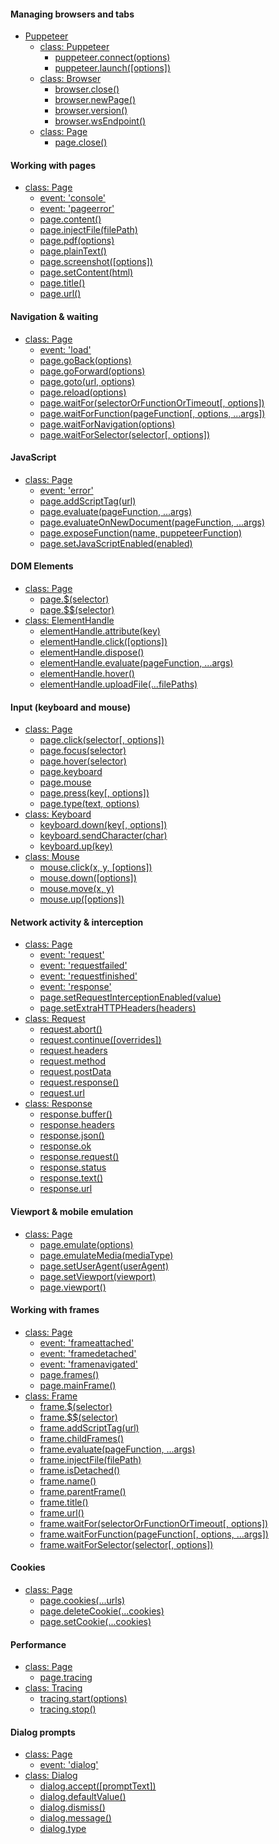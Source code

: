 
#### Managing browsers and tabs

- [Puppeteer](#puppeteer)
  * [class: Puppeteer](#class-puppeteer)
    + [puppeteer.connect(options)](#puppeteerconnectoptions)
    + [puppeteer.launch([options])](#puppeteerlaunchoptions)
  * [class: Browser](#class-browser)
    + [browser.close()](#browserclose)
    + [browser.newPage()](#browsernewpage)
    + [browser.version()](#browserversion)
    + [browser.wsEndpoint()](#browserwsendpoint)
  * [class: Page](#class-page)
    + [page.close()](#pageclose)

#### Working with pages
  * [class: Page](#class-page)
    + [event: 'console'](#event-console)
    + [event: 'pageerror'](#event-pageerror)
    + [page.content()](#pagecontent)
    + [page.injectFile(filePath)](#pageinjectfilefilepath)
    + [page.pdf(options)](#pagepdfoptions)
    + [page.plainText()](#pageplaintext)
    + [page.screenshot([options])](#pagescreenshotoptions)
    + [page.setContent(html)](#pagesetcontenthtml)
    + [page.title()](#pagetitle)
    + [page.url()](#pageurl)

#### Navigation & waiting
  * [class: Page](#class-page)
    + [event: 'load'](#event-load)
    + [page.goBack(options)](#pagegobackoptions)
    + [page.goForward(options)](#pagegoforwardoptions)
    + [page.goto(url, options)](#pagegotourl-options)
    + [page.reload(options)](#pagereloadoptions)
    + [page.waitFor(selectorOrFunctionOrTimeout[, options])](#pagewaitforselectororfunctionortimeout-options)
    + [page.waitForFunction(pageFunction[, options, ...args])](#pagewaitforfunctionpagefunction-options-args)
    + [page.waitForNavigation(options)](#pagewaitfornavigationoptions)
    + [page.waitForSelector(selector[, options])](#pagewaitforselectorselector-options)


#### JavaScript
  * [class: Page](#class-page)
    + [event: 'error'](#event-error)
    + [page.addScriptTag(url)](#pageaddscripttagurl)
    + [page.evaluate(pageFunction, ...args)](#pageevaluatepagefunction-args)
    + [page.evaluateOnNewDocument(pageFunction, ...args)](#pageevaluateonnewdocumentpagefunction-args)
    + [page.exposeFunction(name, puppeteerFunction)](#pageexposefunctionname-puppeteerfunction)
    + [page.setJavaScriptEnabled(enabled)](#pagesetjavascriptenabledenabled)

#### DOM Elements
  * [class: Page](#class-page)
    + [page.$(selector)](#pageselector)
    + [page.$$(selector)](#pageselector)
  * [class: ElementHandle](#class-elementhandle)
    + [elementHandle.attribute(key)](#elementhandleattributekey)
    + [elementHandle.click([options])](#elementhandleclickoptions)
    + [elementHandle.dispose()](#elementhandledispose)
    + [elementHandle.evaluate(pageFunction, ...args)](#elementhandleevaluatepagefunction-args)
    + [elementHandle.hover()](#elementhandlehover)
    + [elementHandle.uploadFile(...filePaths)](#elementhandleuploadfilefilepaths)


#### Input (keyboard and mouse)
  * [class: Page](#class-page)
    + [page.click(selector[, options])](#pageclickselector-options)
    + [page.focus(selector)](#pagefocusselector)
    + [page.hover(selector)](#pagehoverselector)
    + [page.keyboard](#pagekeyboard)
    + [page.mouse](#pagemouse)
    + [page.press(key[, options])](#pagepresskey-options)
    + [page.type(text, options)](#pagetypetext-options)
  * [class: Keyboard](#class-keyboard)
    + [keyboard.down(key[, options])](#keyboarddownkey-options)
    + [keyboard.sendCharacter(char)](#keyboardsendcharacterchar)
    + [keyboard.up(key)](#keyboardupkey)
  * [class: Mouse](#class-mouse)
    + [mouse.click(x, y, [options])](#mouseclickx-y-options)
    + [mouse.down([options])](#mousedownoptions)
    + [mouse.move(x, y)](#mousemovex-y)
    + [mouse.up([options])](#mouseupoptions)


#### Network activity & interception
  * [class: Page](#class-page)
    + [event: 'request'](#event-request)
    + [event: 'requestfailed'](#event-requestfailed)
    + [event: 'requestfinished'](#event-requestfinished)
    + [event: 'response'](#event-response)
    + [page.setRequestInterceptionEnabled(value)](#pagesetrequestinterceptionenabledvalue)
    + [page.setExtraHTTPHeaders(headers)](#pagesetextrahttpheadersheaders)
  * [class: Request](#class-request)
    + [request.abort()](#requestabort)
    + [request.continue([overrides])](#requestcontinueoverrides)
    + [request.headers](#requestheaders)
    + [request.method](#requestmethod)
    + [request.postData](#requestpostdata)
    + [request.response()](#requestresponse)
    + [request.url](#requesturl)
  * [class: Response](#class-response)
    + [response.buffer()](#responsebuffer)
    + [response.headers](#responseheaders)
    + [response.json()](#responsejson)
    + [response.ok](#responseok)
    + [response.request()](#responserequest)
    + [response.status](#responsestatus)
    + [response.text()](#responsetext)
    + [response.url](#responseurl)


#### Viewport & mobile emulation
  * [class: Page](#class-page)
    + [page.emulate(options)](#pageemulateoptions)
    + [page.emulateMedia(mediaType)](#pageemulatemediamediatype)
    + [page.setUserAgent(userAgent)](#pagesetuseragentuseragent)
    + [page.setViewport(viewport)](#pagesetviewportviewport)
    + [page.viewport()](#pageviewport)

#### Working with frames
  * [class: Page](#class-page)
    + [event: 'frameattached'](#event-frameattached)
    + [event: 'framedetached'](#event-framedetached)
    + [event: 'framenavigated'](#event-framenavigated)
    + [page.frames()](#pageframes)
    + [page.mainFrame()](#pagemainframe)
  * [class: Frame](#class-frame)
    + [frame.$(selector)](#frameselector)
    + [frame.$$(selector)](#frameselector)
    + [frame.addScriptTag(url)](#frameaddscripttagurl)
    + [frame.childFrames()](#framechildframes)
    + [frame.evaluate(pageFunction, ...args)](#frameevaluatepagefunction-args)
    + [frame.injectFile(filePath)](#frameinjectfilefilepath)
    + [frame.isDetached()](#frameisdetached)
    + [frame.name()](#framename)
    + [frame.parentFrame()](#frameparentframe)
    + [frame.title()](#frametitle)
    + [frame.url()](#frameurl)
    + [frame.waitFor(selectorOrFunctionOrTimeout[, options])](#framewaitforselectororfunctionortimeout-options)
    + [frame.waitForFunction(pageFunction[, options, ...args])](#framewaitforfunctionpagefunction-options-args)
    + [frame.waitForSelector(selector[, options])](#framewaitforselectorselector-options)

#### Cookies
  * [class: Page](#class-page)
    + [page.cookies(...urls)](#pagecookiesurls)
    + [page.deleteCookie(...cookies)](#pagedeletecookiecookies)
    + [page.setCookie(...cookies)](#pagesetcookiecookies)

#### Performance
  * [class: Page](#class-page)
    + [page.tracing](#pagetracing)
  * [class: Tracing](#class-tracing)
    + [tracing.start(options)](#tracingstartoptions)
    + [tracing.stop()](#tracingstop)

#### Dialog prompts
  * [class: Page](#class-page)
    + [event: 'dialog'](#event-dialog)
  * [class: Dialog](#class-dialog)
    + [dialog.accept([promptText])](#dialogacceptprompttext)
    + [dialog.defaultValue()](#dialogdefaultvalue)
    + [dialog.dismiss()](#dialogdismiss)
    + [dialog.message()](#dialogmessage)
    + [dialog.type](#dialogtype)
